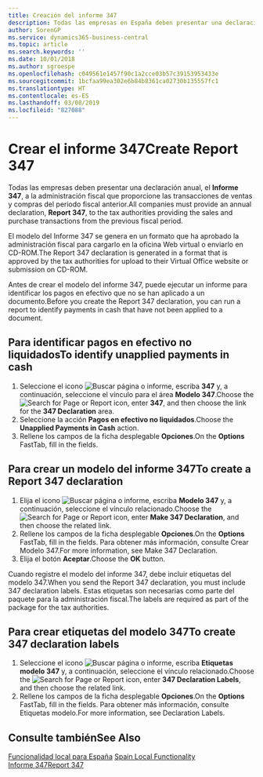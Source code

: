 ```yaml
---
title: Creación del informe 347
description: Todas las empresas en España deben presentar una declaración anual, el modelo 347, a la administración fiscal y proporcionar las transacciones de ventas y compras del periodo fiscal anterior.
author: SorenGP
ms.service: dynamics365-business-central
ms.topic: article
ms.search.keywords: ''
ms.date: 10/01/2018
ms.author: sgroespe
ms.openlocfilehash: c049561e1457f90c1a2cce03b57c39153953433e
ms.sourcegitcommit: 1bcfaa99ea302e6b84b8361ca02730b135557fc1
ms.translationtype: HT
ms.contentlocale: es-ES
ms.lasthandoff: 03/08/2019
ms.locfileid: "827088"
---
```

# <a name="create-report-347"></a><span data-ttu-id="754aa-103">Crear el informe 347</span><span class="sxs-lookup"><span data-stu-id="754aa-103">Create Report 347</span></span>
<span data-ttu-id="754aa-104">Todas las empresas deben presentar una declaración anual, el **Informe 347**, a la administración fiscal que proporcione las transacciones de ventas y compras del periodo fiscal anterior.</span><span class="sxs-lookup"><span data-stu-id="754aa-104">All companies must provide an annual declaration, **Report 347**, to the tax authorities providing the sales and purchase transactions from the previous fiscal period.</span></span>  

<span data-ttu-id="754aa-105">El modelo del Informe 347 se genera en un formato que ha aprobado la administración fiscal para cargarlo en la oficina Web virtual o enviarlo en CD-ROM.</span><span class="sxs-lookup"><span data-stu-id="754aa-105">The Report 347 declaration is generated in a format that is approved by the tax authorities for upload to their Virtual Office website or submission on CD-ROM.</span></span>  

<span data-ttu-id="754aa-106">Antes de crear el modelo del informe 347, puede ejecutar un informe para identificar los pagos en efectivo que no se han aplicado a un documento.</span><span class="sxs-lookup"><span data-stu-id="754aa-106">Before you create the Report 347 declaration, you can run a report to identify payments in cash that have not been applied to a document.</span></span>  

## <a name="to-identify-unapplied-payments-in-cash"></a><span data-ttu-id="754aa-107">Para identificar pagos en efectivo no liquidados</span><span class="sxs-lookup"><span data-stu-id="754aa-107">To identify unapplied payments in cash</span></span>  

1.  <span data-ttu-id="754aa-108">Seleccione el icono ![Buscar página o informe](../../media/ui-search/search_small.png "icono Buscar página o informe"), escriba **347** y, a continuación, seleccione el vínculo para el área **Modelo 347**.</span><span class="sxs-lookup"><span data-stu-id="754aa-108">Choose the ![Search for Page or Report](../../media/ui-search/search_small.png "Search for Page or Report icon") icon, enter **347**, and then choose the link for the **347 Declaration** area.</span></span>  
2.  <span data-ttu-id="754aa-109">Seleccione la acción **Pagos en efectivo no liquidados**.</span><span class="sxs-lookup"><span data-stu-id="754aa-109">Choose the **Unapplied Payments in Cash** action.</span></span>  
3.  <span data-ttu-id="754aa-110">Rellene los campos de la ficha desplegable **Opciones**.</span><span class="sxs-lookup"><span data-stu-id="754aa-110">On the **Options** FastTab, fill in the fields.</span></span>  

## <a name="to-create-a-report-347-declaration"></a><span data-ttu-id="754aa-111">Para crear un modelo del informe 347</span><span class="sxs-lookup"><span data-stu-id="754aa-111">To create a Report 347 declaration</span></span>  

1.  <span data-ttu-id="754aa-112">Elija el icono ![Buscar página o informe](../../media/ui-search/search_small.png "icono Buscar página o informe"), escriba **Modelo 347** y, a continuación, seleccione el vínculo relacionado.</span><span class="sxs-lookup"><span data-stu-id="754aa-112">Choose the ![Search for Page or Report](../../media/ui-search/search_small.png "Search for Page or Report icon") icon, enter **Make 347 Declaration**, and then choose the related link.</span></span>  
2.  <span data-ttu-id="754aa-113">Rellene los campos de la ficha desplegable **Opciones**.</span><span class="sxs-lookup"><span data-stu-id="754aa-113">On the **Options** FastTab, fill in the fields.</span></span> <span data-ttu-id="754aa-114">Para obtener más información, consulte Crear Modelo 347.</span><span class="sxs-lookup"><span data-stu-id="754aa-114">For more information, see Make 347 Declaration.</span></span>  
3.  <span data-ttu-id="754aa-115">Elija el botón **Aceptar**.</span><span class="sxs-lookup"><span data-stu-id="754aa-115">Choose the **OK** button.</span></span>  

<span data-ttu-id="754aa-116">Cuando registre el modelo del informe 347, debe incluir etiquetas del modelo 347.</span><span class="sxs-lookup"><span data-stu-id="754aa-116">When you send the Report 347 declaration, you must include 347 declaration labels.</span></span> <span data-ttu-id="754aa-117">Estas etiquetas son necesarias como parte del paquete para la administración fiscal.</span><span class="sxs-lookup"><span data-stu-id="754aa-117">The labels are required as part of the package for the tax authorities.</span></span>  

## <a name="to-create-347-declaration-labels"></a><span data-ttu-id="754aa-118">Para crear etiquetas del modelo 347</span><span class="sxs-lookup"><span data-stu-id="754aa-118">To create 347 declaration labels</span></span>  

1.  <span data-ttu-id="754aa-119">Seleccione el icono ![Buscar página o informe](../../media/ui-search/search_small.png "icono Buscar página o informe"), escriba **Etiquetas modelo 347** y, a continuación, seleccione el vínculo relacionado.</span><span class="sxs-lookup"><span data-stu-id="754aa-119">Choose the ![Search for Page or Report](../../media/ui-search/search_small.png "Search for Page or Report icon") icon, enter **347 Declaration Labels**, and then choose the related link.</span></span>  
2.  <span data-ttu-id="754aa-120">Rellene los campos de la ficha desplegable **Opciones**.</span><span class="sxs-lookup"><span data-stu-id="754aa-120">On the **Options** FastTab, fill in the fields.</span></span> <span data-ttu-id="754aa-121">Para obtener más información, consulte Etiquetas modelo.</span><span class="sxs-lookup"><span data-stu-id="754aa-121">For more information, see Declaration Labels.</span></span>  

## <a name="see-also"></a><span data-ttu-id="754aa-122">Consulte también</span><span class="sxs-lookup"><span data-stu-id="754aa-122">See Also</span></span>  
 <span data-ttu-id="754aa-123">[Funcionalidad local para España](spain-local-functionality.md) </span><span class="sxs-lookup"><span data-stu-id="754aa-123">[Spain Local Functionality](spain-local-functionality.md) </span></span>  
 [<span data-ttu-id="754aa-124">Informe 347</span><span class="sxs-lookup"><span data-stu-id="754aa-124">Report 347</span></span>](report-347.md)
